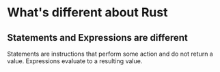 # What's different about Rust


## Statements and Expressions are different
Statements are instructions that perform some action and do not return a value. Expressions evaluate to a resulting value. 
